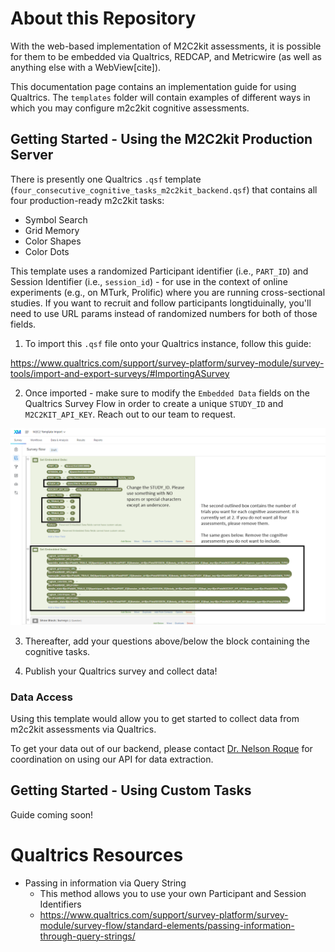 # About this Repository

With the web-based implementation of M2C2kit assessments, it is possible for them to be embedded via Qualtrics, REDCAP, and Metricwire (as well as anything else with a WebView[cite]).

This documentation page contains an implementation guide for using Qualtrics. The `templates` folder will contain examples of different ways in which you may configure m2c2kit cognitive assessments. 

## Getting Started - Using the M2C2kit Production Server

There is presently one Qualtrics `.qsf` template (`four_consecutive_cognitive_tasks_m2c2kit_backend.qsf`) that contains all four production-ready m2c2kit tasks:

- Symbol Search
- Grid Memory
- Color Shapes
- Color Dots

This template uses a randomized Participant identifier (i.e., `PART_ID`) and Session Identifier (i.e., `session_id`) - for use in the context of online experiments (e.g., on MTurk, Prolific) where you are running cross-sectional studies. If you want to recruit and follow participants longtiduinally, you'll need to use URL params instead of randomized numbers for both of those fields.

1. To import this `.qsf` file onto your Qualtrics instance, follow this guide:

https://www.qualtrics.com/support/survey-platform/survey-module/survey-tools/import-and-export-surveys/#ImportingASurvey

2. Once imported - make sure to modify the `Embedded Data` fields on the Qualtrics Survey Flow in order to create a unique `STUDY_ID` and `M2C2KIT_API_KEY`. Reach out to our team to request.

![Annotated screenshot for Qualtrics Embedded Data changes](qualtrics_template_m2c2kit.png "Annotated screenshot for Qualtrics Embedded Data changes")

3. Thereafter, add your questions above/below the block containing the cognitive tasks.

4. Publish your Qualtrics survey and collect data!

### Data Access

Using this template would allow you to get started to collect data from m2c2kit assessments via Qualtrics.

To get your data out of our backend, please contact [Dr. Nelson Roque](nur375@psu.edu) for coordination on using our API for data extraction.

## Getting Started - Using Custom Tasks

Guide coming soon!

# Qualtrics Resources

- Passing in information via Query String
    - This method allows you to use your own Participant and Session Identifiers
    - https://www.qualtrics.com/support/survey-platform/survey-module/survey-flow/standard-elements/passing-information-through-query-strings/
